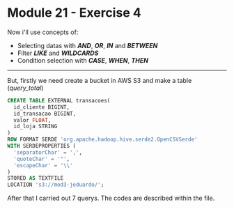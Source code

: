 # Module 21 - Exercise 4

Now i'll use concepts of:
- Selecting datas with ***AND***, ***OR***, ***IN*** and ***BETWEEN***
- Filter ***LIKE*** and ***WILDCARDS***
- Condition selection with ***CASE***, ***WHEN***, ***THEN***

----
But, firstly we need create a bucket in AWS S3 and make a table (*query_total*)
```sql
CREATE TABLE EXTERNAL transacoes(
  id_cliente BIGINT,
  id_transacao BIGINT,
  valor FLOAT,
  id_loja STRING
)
ROW FORMAT SERDE 'org.apache.hadoop.hive.serde2.OpenCSVSerde'
WITH SERDEPROPERTIES (
  'separatorChar' = ',',
  'quoteChar' = '"',
  'escapeChar' = '\\'
)
STORED AS TEXTFILE
LOCATION 's3://mod3-jeduardo/';
```

After that I carried out 7 querys. The codes are described within the file.
